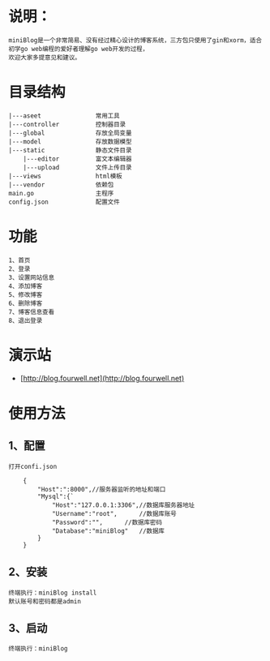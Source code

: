 # 说明：
	miniBlog是一个非常简易、没有经过精心设计的博客系统，三方包只使用了gin和xorm，适合初学go web编程的爱好者理解go web开发的过程，
	欢迎大家多提意见和建议。
# 目录结构
	|---aseet				常用工具
	|---controller			控制器目录
	|---global				存放全局变量
	|---model				存放数据模型
	|---static				静态文件目录
		|---editor			富文本编辑器
		|---upload			文件上传目录
	|---views				html模板
	|---vendor				依赖包
	main.go					主程序
	config.json				配置文件
	
# 功能
	1、首页
	2、登录
	3、设置网站信息
	4、添加博客
	5、修改博客
	6、删除博客
	7、博客信息查看
	8、退出登录
# 演示站
- [http://blog.fourwell.net](http://blog.fourwell.net)

# 使用方法
## 1、配置
	打开confi.json
```
	{
		"Host":":8000",//服务器监听的地址和端口
		"Mysql":{`
			"Host":"127.0.0.1:3306",//数据库服务器地址
			"Username":"root",		//数据库账号
			"Password":"",		//数据库密码
			"Database":"miniBlog"	//数据库
		}
	}
```
## 2、安装
	终端执行：miniBlog install
	默认账号和密码都是admin
## 3、启动
	终端执行：miniBlog
	
	